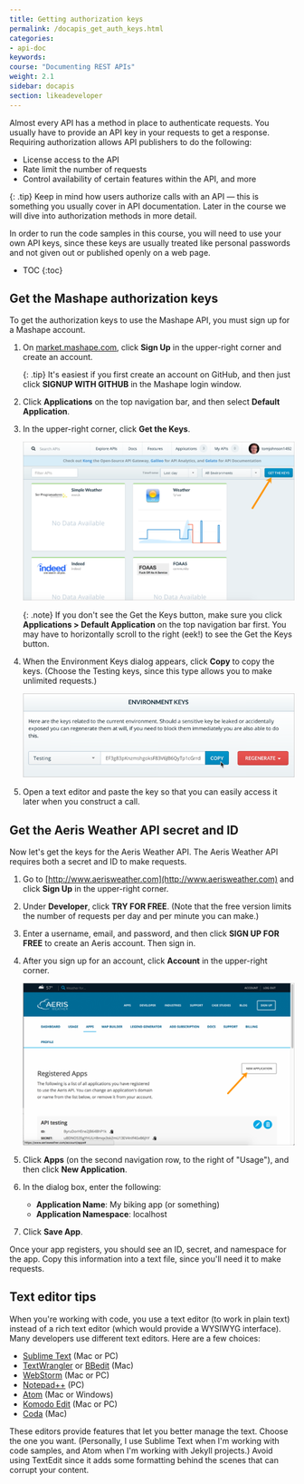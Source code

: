 ```yaml
---
title: Getting authorization keys
permalink: /docapis_get_auth_keys.html
categories:
- api-doc
keywords:
course: "Documenting REST APIs"
weight: 2.1
sidebar: docapis
section: likeadeveloper
---
```


Almost every API has a method in place to authenticate requests. You usually have to provide an API key in your requests to get a response. Requiring authorization allows API publishers to do the following:

* License access to the API
* Rate limit the number of requests
* Control availability of certain features within the API, and more

{: .tip}
Keep in mind how users authorize calls with an API &mdash; this is something you usually cover in API documentation. Later in the course we will dive into authorization methods in more detail.

In order to run the code samples in this course, you will need to use your own API keys, since these keys are usually treated like personal passwords and not given out or published openly on a web page.

* TOC
{:toc}

## Get the Mashape authorization keys

To get the authorization keys to use the Mashape API, you must sign up for a Mashape account.

1.  On [market.mashape.com](https://market.mashape.com/), click **Sign Up** in the upper-right corner and create an account.

	  {: .tip}
	  It's easiest if you first create an account on GitHub, and then just click **SIGNUP WITH GITHUB** in the Mashape login window.

2.  Click **Applications** on the top navigation bar, and then select **Default Application**.
3.  In the upper-right corner, click **Get the Keys**.

	  <img src="images/mashape_get_keys.png" alt="Mashape -- getting the keys" />

	  {: .note}
	  If you don't see the Get the Keys button, make sure you click <b>Applications > Default Application</b> on the top navigation bar first. You may have to horizontally scroll to the right (eek!) to see the Get the Keys button.

3.  When the Environment Keys dialog appears, click **Copy** to copy the keys. (Choose the Testing keys, since this type allows you to make unlimited requests.)

    <img src="images/environmentkeys.png" alt="Mashape keys" />

4.  Open a text editor and paste the key so that you can easily access it later when you construct a call.

## Get the Aeris Weather API secret and ID

Now let's get the keys for the Aeris Weather API. The Aeris Weather API requires both a secret and ID to make requests.

1.  Go to [http://www.aerisweather.com](http://www.aerisweather.com) and click **Sign Up** in the upper-right corner.
2.  Under **Developer**, click **TRY FOR FREE**. (Note that the free version limits the number of requests per day and per minute you can make.)
3.  Enter a username, email, and password, and then click **SIGN UP FOR FREE** to create an Aeris account. Then sign in.
4.  After you sign up for an account, click **Account** in the upper-right corner.

    <a class="noCrossRef" href="https://www.aerisweather.com/account/apps"><img src="images/aerisaccount.png" alt="Aeris account" /></a>

5.  Click **Apps** (on the second navigation row, to the right of "Usage"), and then click **New Application**.
6.  In the dialog box, enter the following:
    * **Application Name**: My biking app (or something)
    * **Application Namespace**: localhost
7.  Click **Save App**.  

Once your app registers, you should see an ID, secret, and namespace for the app. Copy this information into a text file, since you'll need it to make requests.

## Text editor tips

When you're working with code, you use a text editor (to work in plain text) instead of a rich text editor (which would provide a WYSIWYG interface). Many developers use different text editors. Here are a few choices:

* [Sublime Text](http://www.sublimetext.com/) (Mac or PC)
* [TextWrangler](http://www.barebones.com/products/textwrangler/) or [BBedit](http://www.barebones.com/products/bbedit/) (Mac)
* [WebStorm](https://www.jetbrains.com/webstorm/) (Mac or PC)
* [Notepad++](https://notepad-plus-plus.org/) (PC)
* [Atom](https://atom.io/) (Mac or Windows)
* [Komodo Edit](http://komodoide.com/komodo-edit/) (Mac or PC)
* [Coda](https://panic.com/coda/) (Mac)

These editors provide features that let you better manage the text. Choose the one you want. (Personally, I use Sublime Text when I'm working with code samples, and Atom when I'm working with Jekyll projects.) Avoid using TextEdit since it adds some formatting behind the scenes that can corrupt your content.
